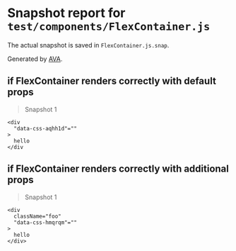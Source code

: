# Snapshot report for `test/components/FlexContainer.js`

The actual snapshot is saved in `FlexContainer.js.snap`.

Generated by [AVA](https://ava.li).

## if FlexContainer renders correctly with default props

> Snapshot 1

    <div
      "data-css-aqhh1d"=""
    >
      hello
    </div

## if FlexContainer renders correctly with additional props

> Snapshot 1

    <div
      className="foo"
      "data-css-hmqrqm"=""
    >
      hello
    </div>